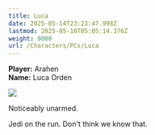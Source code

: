 ```yaml
---
title: Luca
date: 2025-05-14T23:23:47.998Z
lastmod: 2025-05-16T05:05:14.376Z
weight: 9000
url: /Characters/PCs/Luca
---
```

**Player:** Arahen\
**Name:** Luca Orden

<img src="/ob/Images/Luca%20Portrait.png">

Noticeably unarmed.

Jedi on the run. Don't think we know that.
